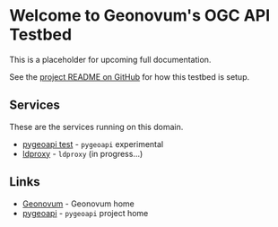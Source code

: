 # Welcome to Geonovum's OGC API Testbed

This is a placeholder for upcoming full documentation.

See the [project README on GitHub](https://github.com/Geonovum/ogc-api-testbed/blob/main/README.md) 
for how this testbed is setup.

## Services

These are the services running on this domain.

* [pygeoapi test](/pygeoapi_test) - `pygeoapi` experimental
* [ldproxy](/ldproxy) - `ldproxy` (in progress...)

## Links

* [Geonovum](https://geonovum.nl) - Geonovum home
* [pygeoapi](https://pygeoapi.io) - `pygeoapi` project home
